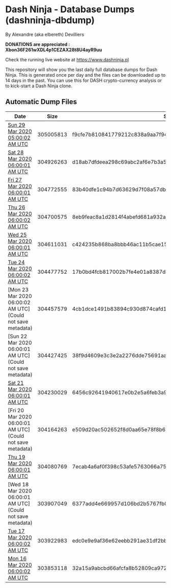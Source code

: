 # Dash Ninja - Database Dumps (dashninja-dbdump)
By Alexandre (aka elbereth) Devilliers

**DONATIONS are appreciated : Xbon36F261wXDL4p1CEZAX28t8U4ayR9uu**

Check the running live website at https://www.dashninja.pl

This repository will show you the last daily full database dumps for Dash Ninja. This is generated once per day and the files can be downloaded up to 14 days in the past.
You can use this for DASH crypto-currency analysis or to kick-start a Dash Ninja clone.


## Automatic Dump Files
| Date | Size | SHA256 |
|--|--|--|
| [Sun 29 Mar 2020 05:00:02 AM UTC]() | 305005813 | f9cfe7b810841779212c838a9aa7f940fdbbca0a89d3c060a8439dd8dbf0bf84 | 
| [Sat 28 Mar 2020 06:00:01 AM UTC]() | 304926263 | d18ab7dfdeea298c69abc2af6e7b3a59bf19b6dbddc5a713832ef2865b9118ef | 
| [Fri 27 Mar 2020 06:00:01 AM UTC](https://transfer.sh/eQa5I/dashninja-dbdump-20200327070001.tar.bz2) | 304772555 | 83b40dfe1c94b7d63629d7f08a57db2dd48e06a420051f966b348838ddb62a15 | 
| [Thu 26 Mar 2020 06:00:02 AM UTC](https://transfer.sh/FuTCu/dashninja-dbdump-20200326070002.tar.bz2) | 304700575 | 8eb9feac8a1d2814f4abefd681a932a336e66c399aa99dae74e30a01cfae2dca | 
| [Wed 25 Mar 2020 06:00:01 AM UTC](https://transfer.sh/NhVdw/dashninja-dbdump-20200325070001.tar.bz2) | 304611031 | c424235b868ba8bbb46ac11b5cae158dc1c2fa48084d32695bc1dd9502ae7508 | 
| [Tue 24 Mar 2020 06:00:02 AM UTC](https://transfer.sh/LKjCT/dashninja-dbdump-20200324070002.tar.bz2) | 304477752 | 17b0bd4fcb817002b7fe4e01a8387d83052ef96ec62dad5458dd4a89f56a3715 | 
| [Mon 23 Mar 2020 06:00:02 AM UTC](Could not save metadata) | 304457579 | 4cb1dce1491b83894c930d874cafd1cc7f2d70f762f1ed39a2145afca4929f33 | 
| [Sun 22 Mar 2020 06:00:01 AM UTC](Could not save metadata) | 304427425 | 38f9d4609e3c3e2a2276dde75691aadb101ca8e1888ee8936b0852d45e540155 | 
| [Sat 21 Mar 2020 06:00:01 AM UTC](https://transfer.sh/2W5tE/dashninja-dbdump-20200321070001.tar.bz2) | 304230029 | 6456c92641940617e0b2e5a6feb3a9aa4829e16dd4af4933497628fc577c27c4 | 
| [Fri 20 Mar 2020 06:00:01 AM UTC](Could not save metadata) | 304164263 | e509d20ac502652f8d0aa65e78f8b6dd011fa765dd943f253b2b9beec55d972a | 
| [Thu 19 Mar 2020 06:00:01 AM UTC](https://transfer.sh/uzkmf/dashninja-dbdump-20200319070001.tar.bz2) | 304080769 | 7ecab4a6af0f398c53afe5763066a751af4de4f8ab1626ba8425268fcd318e28 | 
| [Wed 18 Mar 2020 06:00:01 AM UTC](Could not save metadata) | 303907049 | 6377add4e669957d106bd2b5767fb0ffbe7f65be77296afb6be0ea480c94f351 | 
| [Tue 17 Mar 2020 06:00:02 AM UTC](https://transfer.sh/xiiav/dashninja-dbdump-20200317070002.tar.bz2) | 303922983 | edc0e9e9af36e62eebb291ae31df2bba0dedd16f37ba69c74e29aa45f29962c0 | 
| [Mon 16 Mar 2020 06:00:02 AM UTC]() | 303853118 | 32a15a9abcbd66afcfa8b52809ca9723444ea9c876b52661f8f2a6dcb2a2c6c7 | 
